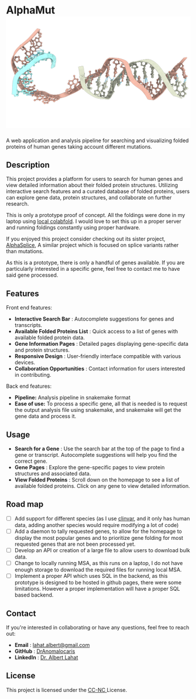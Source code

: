 # AlphaMut![Logo](src/LOGO.png)

A web application and analysis pipeline for searching and visualizing folded proteins of human genes taking account different mutations.

## Description

This project provides a platform for users to search for human genes and view detailed information about their folded protein structures. Utilizing interactive search features and a curated database of folded proteins, users can explore gene data, protein structures, and collaborate on further research.

This is only a prototype proof of concept. All the foldings were done in my laptop using [local colabfold](https://github.com/YoshitakaMo/localcolabfold). I would love to set this up in a proper server and running foldings constantly using proper hardware.

If you enjoyed this project consider checking out its sister project, [AlphaSplice](https://github.com/DrAnomalocaris/AlphaSplice), A similar project which is focused on splice variants rather than mutations.

As this is a prototype, there is only a handful of genes available. If you are particularly interested in a specific gene, feel free to contact me to have said gene processed.

## Features

Front end features:

* **Interactive Search Bar** : Autocomplete suggestions for genes and transcripts.
* **Available Folded Proteins List** : Quick access to a list of genes with available folded protein data.
* **Gene Information Pages** : Detailed pages displaying gene-specific data and protein structures.
* **Responsive Design** : User-friendly interface compatible with various devices.
* **Collaboration Opportunities** : Contact information for users interested in contributing.

Back end features:

* **Pipeline:** Analysis pipeline in snakemake format
* **Ease of use:** To process a specific gene, all that is needed is to request the output analysis file using snakemake, and snakemake will get the gene data and process it.

## Usage

* **Search for a Gene** : Use the search bar at the top of the page to find a gene or transcript. Autocomplete suggestions will help you find the correct gene.
* **Gene Pages** : Explore the gene-specific pages to view protein structures and associated data.
* **View Folded Proteins** : Scroll down on the homepage to see a list of available folded proteins. Click on any gene to view detailed information.

## Road map

* [ ] Add support for different species (as I use [clinvar](https://www.ncbi.nlm.nih.gov/clinvar/intro/), and it only has human data, adding another species would require modifying a lot of code)
* [ ] Add a daemon to tally requested genes, to allow for the homepage to display the most popular genes and to prioritize gene folding for most requested genes that are not been processed yet.
* [ ] Develop an API or creation of a large file to allow users to download bulk data.
* [ ] Change to locally running MSA, as this runs on a laptop, I do not have enough storage to download the required files for running local MSA.
* [ ] Implement a proper API which uses SQL in the backend, as this prototype is designed to be hosted in github pages, there were some limitations. However a proper implementation will have a proper SQL based backend.

## Contact

If you're interested in collaborating or have any questions, feel free to reach out:

* **Email** : [lahat.albert@gmail.com](mailto:lahat.albert@gmail.com)
* **GitHub** : [DrAnomalocaris](https://github.com/DrAnomalocaris/)
* **LinkedIn** : [Dr. Albert Lahat](https://www.linkedin.com/in/dr-albert-lahat-85b30578/)

## License

This project is licensed under the [CC-NC ](https://creativecommons.org/licenses/by-nc/4.0/deed.en)License.
